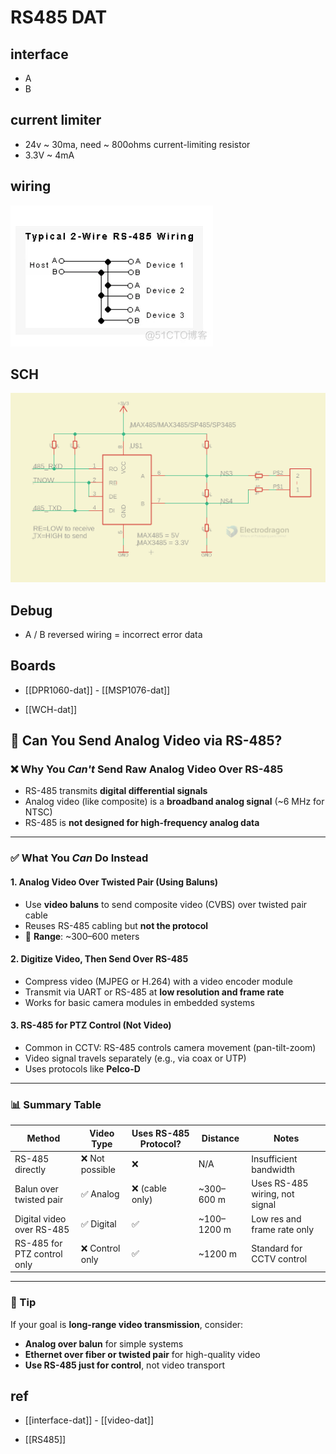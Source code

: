 
# RS485 DAT 


## interface 

- A
- B 



## current limiter 
- 24v ~ 30ma, need ~ 800ohms current-limiting resistor
- 3.3V ~ 4mA



## wiring 

![](12-41-15-23-02-2023.png)

## SCH 

![](2024-02-22-15-13-19.png)



## Debug 

- A / B reversed wiring = incorrect error data 




## Boards 

- [[DPR1060-dat]] - [[MSP1076-dat]]


- [[WCH-dat]]



## 🎥 Can You Send Analog Video via RS-485?

### ❌ Why You *Can't* Send Raw Analog Video Over RS-485

- RS-485 transmits **digital differential signals**
- Analog video (like composite) is a **broadband analog signal** (~6 MHz for NTSC)
- RS-485 is **not designed for high-frequency analog data**

---

### ✅ What You *Can* Do Instead

#### 1. **Analog Video Over Twisted Pair (Using Baluns)**
- Use **video baluns** to send composite video (CVBS) over twisted pair cable
- Reuses RS-485 cabling but **not the protocol**
- 🧭 **Range**: ~300–600 meters

#### 2. **Digitize Video, Then Send Over RS-485**
- Compress video (MJPEG or H.264) with a video encoder module
- Transmit via UART or RS-485 at **low resolution and frame rate**
- Works for basic camera modules in embedded systems

#### 3. **RS-485 for PTZ Control (Not Video)**
- Common in CCTV: RS-485 controls camera movement (pan-tilt-zoom)
- Video signal travels separately (e.g., via coax or UTP)
- Uses protocols like **Pelco-D**

---

### 📊 Summary Table

| Method                             | Video Type   | Uses RS-485 Protocol? | Distance      | Notes                            |
|------------------------------------|--------------|------------------------|---------------|----------------------------------|
| RS-485 directly                    | ❌ Not possible | ❌                    | N/A           | Insufficient bandwidth           |
| Balun over twisted pair            | ✅ Analog     | ❌ (cable only)        | ~300–600 m    | Uses RS-485 wiring, not signal   |
| Digital video over RS-485          | ✅ Digital    | ✅                    | ~100–1200 m   | Low res and frame rate only      |
| RS-485 for PTZ control only        | ❌ Control only | ✅                  | ~1200 m       | Standard for CCTV control        |

---

### 🧠 Tip

If your goal is **long-range video transmission**, consider:

- **Analog over balun** for simple systems
- **Ethernet over fiber or twisted pair** for high-quality video
- **Use RS-485 just for control**, not video transport


## ref 

- [[interface-dat]] - [[video-dat]]

- [[RS485]]